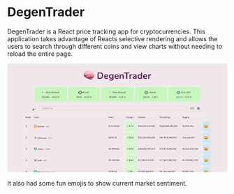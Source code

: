 # DegenTrader

DegenTrader is a React price tracking app for cryptocurrencies.
This application takes advantage of Reacts selective rendering and allows the users to search through different coins and view charts without needing to reload the entire page.

![alt text](https://github.com/bighandsdev/Degentrader/blob/main/Previewgithub.png)

It also had some fun emojis to show current market sentiment.
